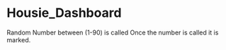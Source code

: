 # Housie_Dashboard


Random Number between (1-90) is called 
Once the number is called it is marked.
